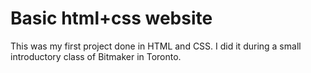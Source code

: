 # Basic html+css website

This was my first project done in HTML and CSS. I did it during a small introductory class of Bitmaker in Toronto.
